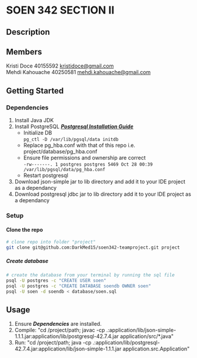 # SOEN 342 SECTION II

## Description

## Members

Kristi Doce 40155592 kristidoce@gmail.com  
Mehdi Kahouache 40250581 mehdi.kahouache@gmail.com

## Getting Started

### Dependencies

1. Install Java JDK
2. Install PostgreSQL ***[Postgresql Installation Guide][postgresql-install-url]***
   - Initialize DB <br> ```pg_ctl -D /var/lib/pgsql/data initdb```
   - Replace pg_hba.conf with that of this repo i.e. project/database/pg_hba.conf
   - Ensure file permissions and ownership are correct <br> ```-rw-------. 1 postgres postgres 5469 Oct 28 00:39 /var/lib/pgsql/data/pg_hba.conf```
   - Restart postgresql
3. Download json-simple jar to lib directory and add it to your IDE project as a dependancy 
4. Download postgresql jdbc jar to lib directory add it to your IDE project as a dependancy

### Setup

#### Clone the repo

```sh
# clone repo into folder "project"
git clone git@github.com:DarkMed15/soen342-teamproject.git project
```

##### Create database

```sh
# create the database from your terminal by running the sql file
psql -U postgres -c "CREATE USER soen"
psql -U postgres -c "CREATE DATABASE soendb OWNER soen"
psql -U soen -d soendb < database/soen.sql
```

## Usage

1. Ensure ***Dependencies*** are installed.
2. Compile: "cd /project/path; javac -cp .:application/lib/json-simple-1.1.1.jar:application/lib/postgresql-42.7.4.jar application/src/*.java"
3. Run: "cd /project/path; java -cp .:application/lib/postgresql-42.7.4.jar:application/lib/json-simple-1.1.1.jar application.src.Application"

[postgresql-install-url]: https://www.postgresql.org/docs/16/index.html
